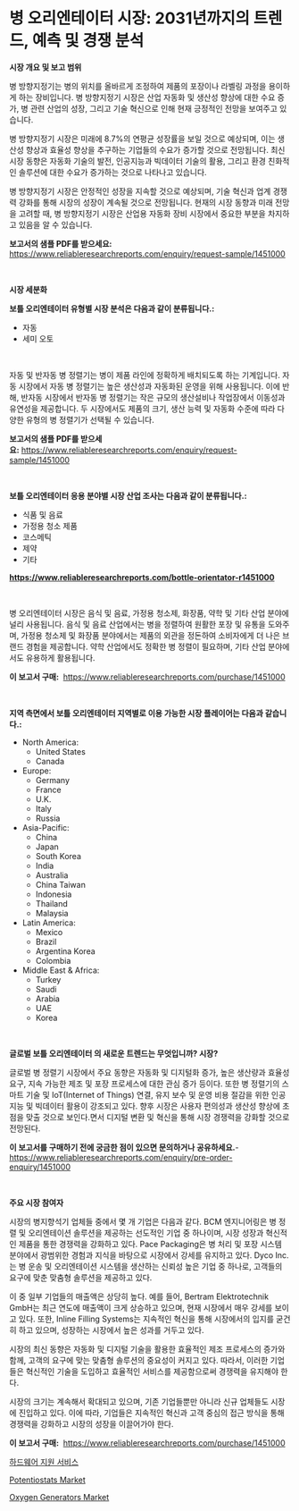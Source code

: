 <p><h1>병 오리엔테이터 시장: 2031년까지의 트렌드, 예측 및 경쟁 분석</h1></p><p><strong>시장 개요 및 보고 범위</strong></p>
<p><p>병 방향지정기는 병의 위치를 올바르게 조정하여 제품의 포장이나 라벨링 과정을 용이하게 하는 장비입니다. 병 방향지정기 시장은 산업 자동화 및 생산성 향상에 대한 수요 증가, 병 관련 산업의 성장, 그리고 기술 혁신으로 인해 현재 긍정적인 전망을 보여주고 있습니다. </p><p>병 방향지정기 시장은 미래에 8.7%의 연평균 성장률을 보일 것으로 예상되며, 이는 생산성 향상과 효율성 향상을 추구하는 기업들의 수요가 증가할 것으로 전망됩니다. 최신 시장 동향은 자동화 기술의 발전, 인공지능과 빅데이터 기술의 활용, 그리고 환경 친화적인 솔루션에 대한 수요가 증가하는 것으로 나타나고 있습니다.</p><p>병 방향지정기 시장은 안정적인 성장을 지속할 것으로 예상되며, 기술 혁신과 업계 경쟁력 강화를 통해 시장의 성장이 계속될 것으로 전망됩니다. 현재의 시장 동향과 미래 전망을 고려할 때, 병 방향지정기 시장은 산업용 자동화 장비 시장에서 중요한 부분을 차지하고 있음을 알 수 있습니다.</p></p>
<p><strong>보고서의 샘플 PDF를 받으세요:</strong> <a href="https://www.reliableresearchreports.com/enquiry/request-sample/1451000">https://www.reliableresearchreports.com/enquiry/request-sample/1451000</a></p>
<p>&nbsp;</p>
<p><strong>시장 세분화</strong></p>
<p><strong>보틀 오리엔테이터 유형별 시장 분석은 다음과 같이 분류됩니다.:</strong></p>
<p><ul><li>자동</li><li>세미 오토</li></ul></p>
<p>&nbsp;</p>
<p><p>자동 및 반자동 병 정렬기는 병이 제품 라인에 정확하게 배치되도록 하는 기계입니다. 자동 시장에서 자동 병 정렬기는 높은 생산성과 자동화된 운영을 위해 사용됩니다. 이에 반해, 반자동 시장에서 반자동 병 정렬기는 작은 규모의 생산설비나 작업장에서 이동성과 유연성을 제공합니다. 두 시장에서도 제품의 크기, 생산 능력 및 자동화 수준에 따라 다양한 유형의 병 정렬기가 선택될 수 있습니다.</p></p>
<p><strong>보고서의 샘플 PDF를 받으세요:</strong>&nbsp;<a href="https://www.reliableresearchreports.com/enquiry/request-sample/1451000">https://www.reliableresearchreports.com/enquiry/request-sample/1451000</a></p>
<p>&nbsp;</p>
<p><strong> 보틀 오리엔테이터 응용 분야별 시장 산업 조사는 다음과 같이 분류됩니다.:</strong></p>
<p><ul><li>식품 및 음료</li><li>가정용 청소 제품</li><li>코스메틱</li><li>제약</li><li>기타</li></ul></p>
<p><strong><a href="https://www.reliableresearchreports.com/bottle-orientator-r1451000">https://www.reliableresearchreports.com/bottle-orientator-r1451000</a></strong></p>
<p>&nbsp;</p>
<p><p>병 오리엔테이터 시장은 음식 및 음료, 가정용 청소제, 화장품, 약학 및 기타 산업 분야에 널리 사용됩니다. 음식 및 음료 산업에서는 병을 정렬하여 원활한 포장 및 유통을 도와주며, 가정용 청소제 및 화장품 분야에서는 제품의 외관을 정돈하여 소비자에게 더 나은 브랜드 경험을 제공합니다. 약학 산업에서도 정확한 병 정렬이 필요하며, 기타 산업 분야에서도 유용하게 활용됩니다.</p></p>
<p><strong>이 보고서 구매:</strong>&nbsp; <a href="https://www.reliableresearchreports.com/purchase/1451000">https://www.reliableresearchreports.com/purchase/1451000</a></p>
<p>&nbsp;</p>
<p><strong>지역 측면에서 보틀 오리엔테이터 지역별로 이용 가능한 시장 플레이어는 다음과 같습니다.:</strong></p>
<p><ul>
    <li>
        North America:
        <ul>
            <li>United States</li>
            <li>Canada</li>
        </ul>
    </li>
    <li>
        Europe:
        <ul>
            <li>Germany</li>
            <li>France</li>
            <li>U.K.</li>
            <li>Italy</li>
            <li>Russia</li>
        </ul>
    </li>
    <li>
        Asia-Pacific:
        <ul>
            <li>China</li>
            <li>Japan</li>
            <li>South Korea</li>
            <li>India</li>
            <li>Australia</li>
            <li>China Taiwan</li>
            <li>Indonesia</li>
            <li>Thailand</li>
            <li>Malaysia</li>
        </ul>
    </li>
    <li>
        Latin America:
        <ul>
            <li>Mexico</li>
            <li>Brazil</li>
            <li>Argentina Korea</li>
            <li>Colombia</li>
        </ul>
    </li>
    <li>
        Middle East & Africa:
        <ul>
            <li>Turkey</li>
            <li>Saudi</li>
            <li>Arabia</li>
            <li>UAE</li>
            <li>Korea</li>
        </ul>
    </li>
    </ul></p>
<p>&nbsp;</p>
<p><strong>글로벌 보틀 오리엔테이터 의 새로운 트렌드는 무엇입니까? 시장?</strong></p>
<p><p>글로벌 병 정렬기 시장에서 주요 동향은 자동화 및 디지털화 증가, 높은 생산량과 효율성 요구, 지속 가능한 제조 및 포장 프로세스에 대한 관심 증가 등이다. 또한 병 정렬기의 스마트 기술 및 IoT(Internet of Things) 연결, 유지 보수 및 운영 비용 절감을 위한 인공 지능 및 빅데이터 활용이 강조되고 있다. 향후 시장은 사용자 편의성과 생산성 향상에 초점을 맞출 것으로 보인다.면서 디지털 변환 및 혁신을 통해 시장 경쟁력을 강화할 것으로 전망된다.</p></p>
<p><strong>이 보고서를 구매하기 전에 궁금한 점이 있으면 문의하거나 공유하세요.</strong>- <a href="https://www.reliableresearchreports.com/enquiry/pre-order-enquiry/1451000">https://www.reliableresearchreports.com/enquiry/pre-order-enquiry/1451000</a></p>
<p>&nbsp;</p>
<p><strong>주요 시장 참여자</strong></p>
<p><p>시장의 병지향석기 업체들 중에서 몇 개 기업은 다음과 같다. BCM 엔지니어링은 병 정렬 및 오리엔테이션 솔루션을 제공하는 선도적인 기업 중 하나이며, 시장 성장과 혁신적인 제품을 통한 경쟁력을 강화하고 있다. Pace Packaging은 병 처리 및 포장 시스템 분야에서 광범위한 경험과 지식을 바탕으로 시장에서 강세를 유지하고 있다. Dyco Inc.는 병 운송 및 오리엔테이션 시스템을 생산하는 신뢰성 높은 기업 중 하나로, 고객들의 요구에 맞춘 맞춤형 솔루션을 제공하고 있다.</p><p>이 중 일부 기업들의 매출액은 상당히 높다. 예를 들어, Bertram Elektrotechnik GmbH는 최근 연도에 매출액이 크게 상승하고 있으며, 현재 시장에서 매우 강세를 보이고 있다. 또한, Inline Filling Systems는 지속적인 혁신을 통해 시장에서의 입지를 굳건히 하고 있으며, 성장하는 시장에서 높은 성과를 거두고 있다.</p><p>시장의 최신 동향은 자동화 및 디지털 기술을 활용한 효율적인 제조 프로세스의 증가와 함께, 고객의 요구에 맞는 맞춤형 솔루션의 중요성이 커지고 있다. 따라서, 이러한 기업들은 혁신적인 기술을 도입하고 효율적인 서비스를 제공함으로써 경쟁력을 유지해야 한다.</p><p>시장의 크기는 계속해서 확대되고 있으며, 기존 기업들뿐만 아니라 신규 업체들도 시장에 진입하고 있다. 이에 따라, 기업들은 지속적인 혁신과 고객 중심의 접근 방식을 통해 경쟁력을 강화하고 시장의 성장을 이끌어가야 한다.</p></p>
<p><strong>이 보고서 구매:</strong>&nbsp;&nbsp;<a href="https://www.reliableresearchreports.com/purchase/1451000">https://www.reliableresearchreports.com/purchase/1451000</a></p>
<p><p><a href="https://medium.com/@maryamsipes/%ED%95%98%EB%93%9C%EC%9B%A8%EC%96%B4-%EC%A7%80%EC%9B%90-%EC%84%9C%EB%B9%84%EC%8A%A4-%EC%8B%9C%EC%9E%A5%EC%9D%80-2031%EB%85%84%EA%B9%8C%EC%A7%80-%EC%98%88%EC%83%81%EB%90%98%EB%8A%94-%EC%8B%9C%EC%9E%A5-%EC%A0%90%EC%9C%A0%EC%9C%A8-%EA%B7%9C%EB%AA%A8-%EB%B0%8F-%EC%98%88%EC%83%81-%EC%98%88%EC%B8%A1%EC%97%90-%EC%B4%88%EC%A0%90%EC%9D%84-%EB%A7%9E%EC%B6%94%EA%B3%A0-%EC%9E%88%EC%8A%B5%EB%8B%88%EB%8B%A4-8b529e582a17">하드웨어 지원 서비스</a></p><p><a href="https://github.com/seekum/Market-Research-Report-List-2/blob/main/potentiostats-market.md">Potentiostats Market</a></p><p><a href="https://github.com/nancykennedykellievqfqt2/Market-Research-Report-List-2/blob/main/oxygen-generators-market.md">Oxygen Generators Market</a></p></p>